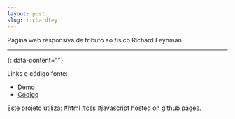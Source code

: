 ```yaml
---
layout: post
slug: richardfey
---
```


Página web responsiva de tributo ao físico Richard Feynman.

---
{: data-content=""}

Links e código fonte:
- [Demo](https://izichtl.github.io/RichardFeynman/)
- [Código](https://github.com/izichtl/RichardFeynman)

Este projeto utiliza: #html #css #javascript hosted on github pages.



